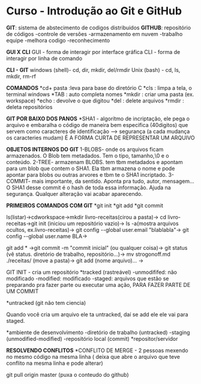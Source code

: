 # Curso - Introdução ao Git e GitHub

**GIT**: sistema de abstecimento de codigos distribuidos
**GITHUB**: repositório de códigos
-controle de versões
-armazenamento em nuvem
-trabalho equipe
-melhora codigo
-reconhecimento

**GUI X CLI**
GUI - forma de interagir por interface gráfica
CLI - forma de interagir por linha de comando

**CLI - GIT**
windows (shell)- cd, dir, mkdir, del/rmdir
Unix (bash) - cd, ls, mkdir, rm-rf

**COMANDOS**
*cd+ pasta :leva para base do diretório C
*cls : limpa a tela, o terminal windows
*TAB : auto completa nomes
*mkdir : criar uma pasta (ex. workspace)
*echo : devolve o que digitou
*del : delete arquivos
*rmdir : deleta repositórios

**GIT POR BAIXO DOS PANOS**
*SHA1 - algorítmo de incriptação, ele pega o arquivo e embaralha o código de maneira bem especifica (40digitos) que servem como caracteres de identificação --> segurança
(a cada mudança os caracteries mudam)
É A FORMA CURTA DE REPRESENTAR UM ARQUIVO

**OBJETOS INTERNOS DO GIT**
1-BLOBS- onde os arquivos ficam armazenados. O Blob tem metadados. Tem o tipo, tamanho,\0 e o conteúdo.
2-TREE- armazenam BLOBS. tem tbm metadados e apontam para um blob que contem o SHA1. Ela tbm armazena o nome e pode apontar para blobs ou outras arvores e tbm te o SHA1 incriptado.
3-COMMIT- mais importante, da sentido. Aponta pra tudo, autor, mensagem... O SHA1 desse commit é o hash de toda essa informação.
Ajuda na segurança. Qualquer alteração vai acabar aparecendo. 

**PRIMEIROS COMANDOS COM GIT**
*git init
*git add
*git commit

ls(listar)->cdworkspace->mkdir livro-receitas(cirou a pasta)->
cd livro-receitas->git init (iniciou um repositório vazio)->
ls -a(mostra arquivos ocultos, ex.livro-receitas)->
git config --global user.email "blablabla"->
git config --global user.name  BLA->

git add * ->git commit -m "commit inicial" (ou qualquer coisa)->
git status (vê status. diretório de trabalho, repositório...)->
mv strogonoff.md ./receitas/ (move a pasta)->
git add (nome arquivo)... ->

GIT INIT - cria um repositório
*tracked (rastreável)
-unmodififed: não modificado
-modified: modificado
-staged: arquivos que estão se preparando pra fazer parte ou executar uma ação, PARA FAZER PARTE DE UM COMMIT

*untracked (git não tem ciencia)

Quando você cria um arquivo ele ta untracked, daí se add ele ele vai para staged.

*ambiente de desenvolvimento
-diretório de trabalho (untracked)
-staging (unmodified-modified)
-repositório local (commit)
*repositor/servidor

**RESOLVENDO CONFLITOS**
*CONFLITO DE MERGE - 2 pessoas mexendo no mesmo código na mesma linha ( deixa que abre o arquivo que teve conflito na mesma linha e pode alterar)

git pull origin master (puxa o conteudo do github)
